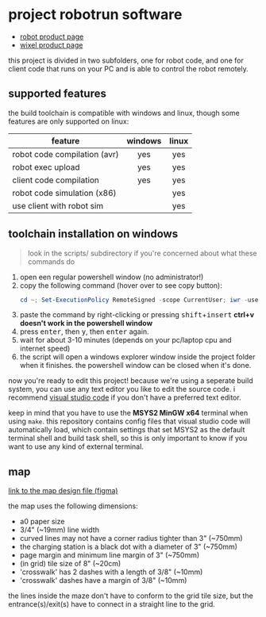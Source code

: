 # project robotrun software

- [robot product page](https://www.pololu.com/product/975/resources)
- [wixel product page](https://www.pololu.com/product/1336/resources)

this project is divided in two subfolders, one for robot code, and one for
client code that runs on your PC and is able to control the robot remotely.

## supported features

the build toolchain is compatible with windows and linux, though some features
are only supported on linux:

|feature|windows|linux|
|-|:-:|:-:|
|robot code compilation (avr)|yes|yes|
|robot exec upload|yes|yes|
|client code compilation|yes|yes|
|robot code simulation (x86)| |yes|
|use client with robot sim| |yes|

## toolchain installation on windows

> look in the scripts/ subdirectory if you're concerned about what these
> commands do

1. open een regular powershell window (no administrator!)
2. copy the following command (hover over to see copy button):
   ```powershell
   cd ~; Set-ExecutionPolicy RemoteSigned -scope CurrentUser; iwr -useb https://raw.githubusercontent.com/lonkaars/wall-e2/master/scripts/bootstrap.ps1 | iex
   ```
3. paste the command by right-clicking or pressing
   <kbd>shift</kbd>+<kbd>insert</kbd> **ctrl+v doesn't work in the powershell
   window**
4. press <kbd>enter</kbd>, then <kbd>y</kbd>, then <kbd>enter</kbd> again.
5. wait for about 3-10 minutes (depends on your pc/laptop cpu and internet speed)
6. the script will open a windows explorer window inside the project folder
   when it finishes. the powershell window can be closed when it's done.

now you're ready to edit this project! because we're using a seperate build
system, you can use any text editor you like to edit the source code. i
recommend [visual studio code](https://code.visualstudio.com) if you don't have
a preferred text editor.

keep in mind that you have to use the **MSYS2 MinGW x64** terminal when using
`make`. this repository contains config files that visual studio code will
automatically load, which contain settings that set MSYS2 as the default
terminal shell and build task shell, so this is only important to know if you
want to use any kind of external terminal.

## map

[link to the map design file (figma)](https://www.figma.com/file/fPlfOqtEvQYVA9TYWNjz1i/kaart)

the map uses the following dimensions:

- a0 paper size
- 3/4" (~19mm) line width
- curved lines may not have a corner radius tighter than 3" (~750mm)
- the charging station is a black dot with a diameter of 3" (~750mm)
- page margin and minimum line margin of 3" (~750mm)
- (in grid) tile size of 8" (~20cm)
- 'crosswalk' has 2 dashes with a length of 3/8" (~10mm)
- 'crosswalk' dashes have a margin of 3/8" (~10mm)

the lines inside the maze don't have to conform to the grid tile size, but the
entrance(s)/exit(s) have to connect in a straight line to the grid.

